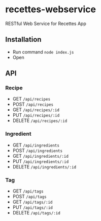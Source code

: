 # recettes-webservice
RESTful Web Service for Recettes App

## Installation
* Run command `node index.js`
* Open [](localhost:8080)


## API

### Recipe

* GET `/api/recipes`
* POST `/api/recipes`
* GET `/api/recipes/:id`
* PUT `/api/recipes/:id`
* DELETE `/api/recipes/:id`

### Ingredient

* GET `/api/ingredients`
* POST `/api/ingredients`
* GET `/api/ingredients/:id`
* PUT `/api/ingredients/:id`
* DELETE `/api/ingredients/:id`

### Tag

* GET `/api/tags`
* POST `/api/tags`
* GET `/api/tags/:id`
* PUT `/api/tags/:id`
* DELETE `/api/tags/:id`

